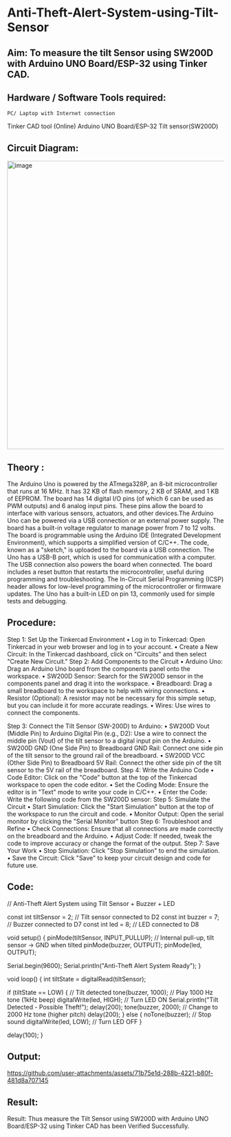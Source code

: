 # Anti-Theft-Alert-System-using-Tilt-Sensor

## Aim: To measure the tilt Sensor using SW200D with Arduino UNO Board/ESP-32 using Tinker CAD.

## Hardware / Software Tools required:
	PC/ Laptop with Internet connection
  Tinker CAD tool (Online)
	Arduino UNO Board/ESP-32
	Tilt sensor(SW200D)

## Circuit Diagram:
 <img width="719" height="669" alt="image" src="https://github.com/user-attachments/assets/ffdb6b45-fcb3-4af2-888b-76a407a8e540" />

## Theory :
 The Arduino Uno is powered by the ATmega328P, an 8-bit microcontroller that runs at 16 MHz. It has 32 KB of flash memory, 2 KB of SRAM, and 1 KB of EEPROM. The board has 14 digital I/O pins (of which 6 can be used as PWM outputs) and 6 analog input pins. These pins allow the board to interface with various sensors, actuators, and other devices.The Arduino Uno can be powered via a USB connection or an external power supply. The board has a built-in voltage regulator to manage power from 7 to 12 volts.
The board is programmable using the Arduino IDE (Integrated Development Environment), which supports a simplified version of C/C++. The code, known as a "sketch," is uploaded to the board via a USB connection. The Uno has a USB-B port, which is used for communication with a computer. The USB connection also powers the board when connected. The board includes a reset button that restarts the microcontroller, useful during programming and troubleshooting. The In-Circuit Serial Programming (ICSP) header allows for low-level programming of the microcontroller or firmware updates. The Uno has a built-in LED on pin 13, commonly used for simple tests and debugging.


## Procedure:

Step 1: Set Up the Tinkercad Environment
•	Log in to Tinkercad: Open Tinkercad in your web browser and log in to your account.
•	Create a New Circuit: In the Tinkercad dashboard, click on "Circuits" and then select "Create New Circuit."
Step 2: Add Components to the Circuit
•	Arduino Uno: Drag an Arduino Uno board from the components panel onto the workspace.
•	SW200D Sensor: Search for the SW200D sensor in the components panel and drag it into the workspace.
•	Breadboard: Drag a small breadboard to the workspace to help with wiring connections.
•	Resistor (Optional): A resistor may not be necessary for this simple setup, but you can include it for more accurate readings.
•	Wires: Use wires to connect the components.

Step 3: Connect the Tilt Sensor (SW-200D) to Arduino:
•	SW200D Vout (Middle Pin) to Arduino Digital Pin (e.g., D2): Use a wire to connect the middle pin (Vout) of the tilt sensor to a digital input pin on the Arduino.
•	SW200D GND (One Side Pin) to Breadboard GND Rail: Connect one side pin of the tilt sensor to the ground rail of the breadboard.
•	SW200D VCC (Other Side Pin) to Breadboard 5V Rail: Connect the other side pin of the tilt sensor to the 5V rail of the breadboard.
Step 4: Write the Arduino Code
•	Code Editor: Click on the "Code" button at the top of the Tinkercad workspace to open the code editor.
•	Set the Coding Mode: Ensure the editor is in "Text" mode to write your code in C/C++.
•	Enter the Code: Write the following code from the SW200D sensor:
Step 5: Simulate the Circuit
•	Start Simulation: Click the "Start Simulation" button at the top of the workspace to run the circuit and code.
•	Monitor Output: Open the serial monitor by clicking the "Serial Monitor" button 
Step 6: Troubleshoot and Refine
•	Check Connections: Ensure that all connections are made correctly on the breadboard and the Arduino.
•	Adjust Code: If needed, tweak the code to improve accuracy or change the format of the output.
Step 7: Save Your Work
•	Stop Simulation: Click "Stop Simulation" to end the simulation.
•	Save the Circuit: Click "Save" to keep your circuit design and code for future use.

## Code:
// Anti-Theft Alert System using Tilt Sensor + Buzzer + LED

const int tiltSensor = 2;   // Tilt sensor connected to D2
const int buzzer = 7;       // Buzzer connected to D7
const int led = 8;          // LED connected to D8

void setup() {
  pinMode(tiltSensor, INPUT_PULLUP);  // Internal pull-up, tilt sensor → GND when tilted
  pinMode(buzzer, OUTPUT);
  pinMode(led, OUTPUT);

  Serial.begin(9600);
  Serial.println("Anti-Theft Alert System Ready");
}

void loop() {
  int tiltState = digitalRead(tiltSensor);

  if (tiltState == LOW) {   // Tilt detected
    tone(buzzer, 1000);         // Play 1000 Hz tone (1kHz beep)
    digitalWrite(led, HIGH);    // Turn LED ON
    Serial.println("Tilt Detected - Possible Theft!");
    delay(200);
    tone(buzzer, 2000);         // Change to 2000 Hz tone (higher pitch)
    delay(200);
  } else {
    noTone(buzzer);             // Stop sound
    digitalWrite(led, LOW);     // Turn LED OFF
  }

  delay(100);
}


## Output:

 

https://github.com/user-attachments/assets/71b75e1d-288b-4221-b80f-481d8a707145




## Result:

Result: Thus measure the Tilt Sensor using SW200D with Arduino UNO Board/ESP-32 using Tinker CAD has been Verified Successfully.

